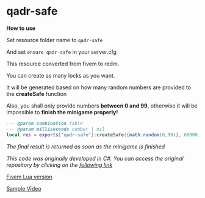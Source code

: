 
# qadr-safe

**How to use**

Set resource folder name to `qadr-safe`

And set `ensure qadr-safe` in your server.cfg

This resource converted from fivem to redm.

You can create as many locks as you want. 

It will be generated based on how many random numbers are provided to the **createSafe** function

Also, you shall only provide numbers **between 0 and 99**, otherwise it will be impossible to **finish the minigame properly!**
`````lua
--- @param combination table
--- @param milliseconds number | nil
local res = exports["qadr-safe"]:createSafe({math.random(0,99)}, 60000)
`````
*The final result is returned as soon as the minigame is finished*

*This code was originally developed in C#. You can access the original repository by clicking on the [following link](https://github.com/TimothyDexter/FiveM-SafeCrackingMiniGame)*

[Fivem Lua version](https://github.com/VHall1/pd-safe)

[Sample Video](https://www.youtube.com/watch?v=bmsPNMACUsY)

